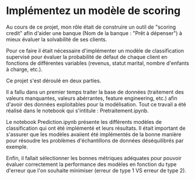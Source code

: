 # Implémentez un modèle de scoring

Au cours de ce projet, mon rôle était de construire un outil de "scoring credit" afin d'aider une banque (Nom de la banque : "Prêt à dépenser") à mieux évaluer la solvabilité de ses clients.

Pour ce faire il était nécessaire d'implémenter un modèle de classification supervisé pour évaluer la probabilité de défaut de chaque client en fonctions de différentes variables (revenus, statut marital, nombre d'enfants à charge, etc.).

Ce projet s'est déroulé en deux parties.

Il a fallu dans un premier temps traiter la base de données (traitement des valeurs manquantes, valeurs abérrantes, feature engineering, etc.) afin d'avoir des données exploitables pour la modélisation. Tout ce travail a été réalisé dans le notebook qui s'intitule : Pretraitement.ipynb.

Le notebook Prediction.ipynb présente les différents modèles de classification qui ont été implémenté et leurs résultats. Il était important de s'assurer que les modèles avaiient été implémentés de la bonne manière pour résoudre les problèmes d'échantillons de données déséquilibrés par exemple.

Enfin, il fallait sélectionner les bonnes métriques adéquates pour pouvoir évaluer correctement la performance des modèles en fonction du type d'erreur que l'on souhaite minimiser (erreur de type 1 VS erreur de type 2). 

